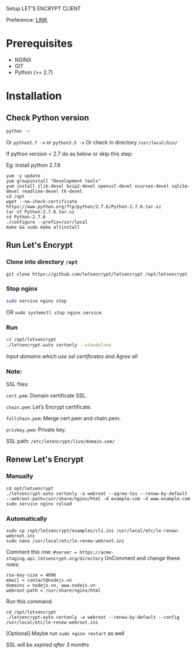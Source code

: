 Setup LET’S ENCRYPT CLIENT

Preference: [LINK](https://nodejs.vn/topic/113/t%E1%BB%B1-t%E1%BA%A1o-v%C3%A0-c%C3%A0i-%C4%91%E1%BA%B7t-ssl-mi%E1%BB%85n-ph%C3%AD-cho-nginx-apache-v%E1%BB%9Bi-letsencrypt "link")

# Prerequisites
- NGINX
- GIT
- Python (>= 2.7)
# Installation
## Check Python version
```bash
python -v
```
Or `python2.7 -v` or `python3.5 -v` 
Or check in directory `/usr/local/bin/`

If python version < 2.7 do as below or skip this step:

Eg: Install python 2.7.6
```
yum -y update
yum groupinstall "Development tools"
yum install zlib-devel bzip2-devel openssl-devel ncurses-devel sqlite-devel readline-devel tk-devel
cd /opt
wget --no-check-certificate https://www.python.org/ftp/python/2.7.6/Python-2.7.6.tar.xz
tar xf Python-2.7.6.tar.xz 
cd Python-2.7.6
./configure --prefix=/usr/local
make && sudo make altinstall
```
## Run Let's Encrypt
### Clone into directory `/opt`
```git
git clone https://github.com/letsencrypt/letsencrypt /opt/letsencrypt
```

### Stop nginx
```bash
sudo service nginx stop 
```
OR `sudo systemctl stop nginx.service`
### Run
```bash
cd /opt/letsencrypt
./letsencrypt-auto certonly --standalone
```

*Input domains which use ssl certificates and Agree all*

### Note: 
SSL files:

`cert.pem`: Domain certificate SSL.

`chain.pem`: Let’s Encrypt certificate.

`fullchain.pem`: Merge cert.pem and chain.pem.

`privkey.pem`: Private key.

SSL path: `/etc/letencrypt/live/domain.com/`

## Renew Let's Encrypt
### Manually
```
cd opt/letsencrypt
./letsencrypt-auto certonly -a webroot --agree-tos --renew-by-default --webroot-path=/usr/share/nginx/html -d example.com -d www.example.com
sudo service nginx reload
```
### Automatically
```
sudo cp /opt/letsencrypt/examples/cli.ini /usr/local/etc/le-renew-webroot.ini
sudo nano /usr/local/etc/le-renew-webroot.ini
```
Comment this row:
`#server = https://acme-staging.api.letsencrypt.org/directory`
UnComment and change these rows:
```
rsa-key-size = 4096
email = contact@nodejs.vn
domains = nodejs.vn, www.nodejs.vn
webroot-path = /usr/share/nginx/html
```
Run this command:
```
cd /opt/letsencrypt
./letsencrypt-auto certonly -a webroot --renew-by-default --config /usr/local/etc/le-renew-webroot.ini
```

[Optional] Maybe run `sudo nginx restart` as well

*SSL will be expired after 3 months*
